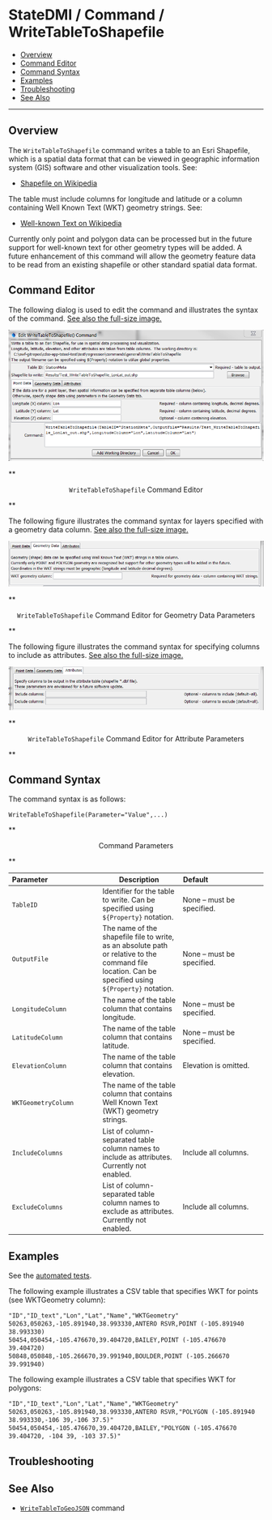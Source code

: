 # StateDMI / Command / WriteTableToShapefile #

* [Overview](#overview)
* [Command Editor](#command-editor)
* [Command Syntax](#command-syntax)
* [Examples](#examples)
* [Troubleshooting](#troubleshooting)
* [See Also](#see-also)

-------------------------

## Overview ##

The `WriteTableToShapefile` command writes a table to an Esri Shapefile,
which is a spatial data format that can be viewed in geographic information system (GIS) software and other visualization tools.  See:

* [Shapefile on Wikipedia](https://en.wikipedia.org/wiki/Shapefile)

The table must include columns for longitude and latitude or a column containing Well Known Text (WKT) geometry strings.  See:

* [Well-known Text on Wikipedia](http://en.wikipedia.org/wiki/Well-known_text)

Currently only point and polygon data can be processed but in the future support
for well-known text for other geometry types will be added.
A future enhancement of this command will allow the geometry feature data to be read
from an existing shapefile or other standard spatial data format.

## Command Editor ##

The following dialog is used to edit the command and illustrates the syntax of the command.
<a href="../WriteTableToShapefile.png">See also the full-size image.</a>

![WriteTableToShapefile](WriteTableToShapefile.png)

**<p style="text-align: center;">
`WriteTableToShapefile` Command Editor
</p>**

The following figure illustrates the command syntax for layers specified with a geometry data column.
<a href="../WriteTableToShapefile_WKT.png">See also the full-size image.</a>

![WriteTableToShapefile_WKT](WriteTableToShapefile_WKT.png)

**<p style="text-align: center;">
`WriteTableToShapefile` Command Editor for Geometry Data Parameters
</p>**

The following figure illustrates the command syntax for specifying columns to include as attributes.
<a href="../WriteTableToShapefile_Attributes.png">See also the full-size image.</a>

![WriteTableToShapefile_Attributes](WriteTableToShapefile_Attributes.png)

**<p style="text-align: center;">
`WriteTableToShapefile` Command Editor for Attribute Parameters
</p>**

## Command Syntax ##

The command syntax is as follows:

```text
WriteTableToShapefile(Parameter="Value",...)
```
**<p style="text-align: center;">
Command Parameters
</p>**

|**Parameter**&nbsp;&nbsp;&nbsp;&nbsp;&nbsp;&nbsp;&nbsp;&nbsp;&nbsp;&nbsp;&nbsp;&nbsp;&nbsp;&nbsp;&nbsp;&nbsp;&nbsp;&nbsp;&nbsp;&nbsp;&nbsp;&nbsp;&nbsp;&nbsp;&nbsp;|**Description**|**Default**&nbsp;&nbsp;&nbsp;&nbsp;&nbsp;&nbsp;&nbsp;&nbsp;&nbsp;&nbsp;&nbsp;&nbsp;&nbsp;&nbsp;&nbsp;&nbsp;&nbsp;&nbsp;&nbsp;&nbsp;&nbsp;&nbsp;&nbsp;&nbsp;&nbsp;&nbsp;&nbsp;|
|--------------|-----------------|-----------------|
|`TableID`|Identifier for the table to write.  Can be specified using `${Property}` notation.|None – must be specified.|
|`OutputFile`|The name of the shapefile file to write, as an absolute path or relative to the command file location.  Can be specified using `${Property}` notation.|None – must be specified.|
|`LongitudeColumn`|The name of the table column that contains longitude.|None – must be specified.|
|`LatitudeColumn`|The name of the table column that contains latitude.|None – must be specified.|
|`ElevationColumn`|The name of the table column that contains elevation.|Elevation is omitted.|
|`WKTGeometryColumn`|The name of the table column that contains Well Known Text (WKT) geometry strings.||
|`IncludeColumns`|List of column-separated table column names to include as attributes.  Currently not enabled.|Include all columns.|
|`ExcludeColumns`|List of column-separated table column names to exclude as attributes.  Currently not enabled.|Include all columns.|

## Examples ##

See the [automated tests](https://github.com/OpenWaterFoundation/cdss-app-statedmi-main/tree/master/test/regression/commands/WriteTableToShapefile).

The following example illustrates a CSV table that specifies WKT for points (see WKTGeometry column):

```
"ID","ID_text","Lon","Lat","Name","WKTGeometry"
50263,050263,-105.891940,38.993330,ANTERO RSVR,POINT (-105.891940 38.993330)
50454,050454,-105.476670,39.404720,BAILEY,POINT (-105.476670 39.404720)
50848,050848,-105.266670,39.991940,BOULDER,POINT (-105.266670 39.991940)
```

The following example illustrates a CSV table that specifies WKT for polygons:

```
"ID","ID_text","Lon","Lat","Name","WKTGeometry"
50263,050263,-105.891940,38.993330,ANTERO RSVR,"POLYGON (-105.891940 38.993330,-106 39,-106 37.5)"
50454,050454,-105.476670,39.404720,BAILEY,"POLYGON (-105.476670 39.404720, -104 39, -103 37.5)"
```

## Troubleshooting ##

## See Also ##

* [`WriteTableToGeoJSON`](../WriteTableToGeoJSON/WriteTableToGeoJSON) command
